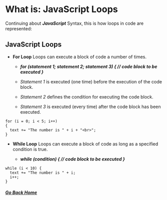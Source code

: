 # What is: JavaScript Loops

Continuing about **_JavaScript_** Syntax, this is how loops in code are represented:

## JavaScript Loops

- **For Loop**
Loops can execute a block of code a number of times.

  - **_for (statement 1; statement 2; statement 3) { // code block to be executed }_**
    
  - _Statement 1_ is executed (one time) before the execution of the code block.

  - _Statement 2_ defines the condition for executing the code block.

  - _Statement 3_ is executed (every time) after the code block has been executed.

```
for (i = 0; i < 5; i++) 
{
  text += "The number is " + i + "<br>";
}
```


- **While Loop**
Loops can execute a block of code as long as a specified condition is true.

  - **_while (condition) { // code block to be executed }_**

```
while (i < 10) {
  text += "The number is " + i;
  i++;
}
```
 


##### [Go Back Home](README.md)